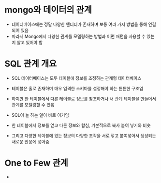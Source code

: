 # mongo와 데이터의 관계

- 데이터베이스에는 정말 다양한 엔티티가 존재하며 보통 여러 가지 방법을 통해 연결되어 있음
- 따라서 Mongo에서 다양한 관계를 모델링하는 방법과 어떤 패턴을 사용할 수 있는지 알고 있어야 함

# SQL 관계 개요

- SQL 데이터베이스는 모두 테이블에 정보를 조정하는 관계형 데이터베이스
- 테이블은 홀로 존재하며 매우 엄격한 스키마를 설정해야 하는 튼튼한 구조임
- 하지만 한 테이블에서 다른 테이블로 정보를 참조하거나 새 관계 테이블을 만들어서 관계를 모델링할 수 있음

- SQL이 늘 하는 일이 바로 이거임
- 한 테이블에서 정보를 얻고 다른 정보와 합침, 기본적으로 복사 붙여 넣기와 비슷
- 그리고 다양한 테이블에 있는 정보의 다양한 조각을 서로 깎고 붙여넣어서 생성되는 새로운 반응에 넣어줌

# One to Few 관계

-
